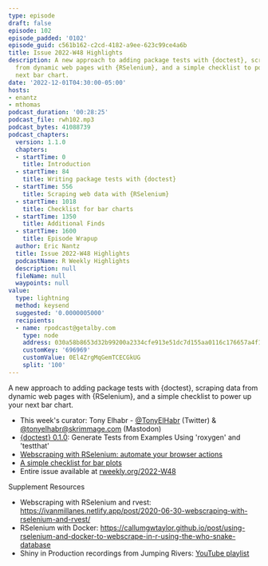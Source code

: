 ```yaml
---
type: episode
draft: false
episode: 102
episode_padded: '0102'
episode_guid: c561b162-c2cd-4182-a9ee-623c99ce4a6b
title: Issue 2022-W48 Highlights
description: A new approach to adding package tests with {doctest}, scraping data
  from dynamic web pages with {RSelenium}, and a simple checklist to power up your
  next bar chart.
date: '2022-12-01T04:30:00-05:00'
hosts:
- enantz
- mthomas
podcast_duration: '00:28:25'
podcast_file: rwh102.mp3
podcast_bytes: 41088739
podcast_chapters:
  version: 1.1.0
  chapters:
  - startTime: 0
    title: Introduction
  - startTime: 84
    title: Writing package tests with {doctest}
  - startTime: 556
    title: Scraping web data with {RSelenium}
  - startTime: 1018
    title: Checklist for bar charts
  - startTime: 1350
    title: Additional Finds
  - startTime: 1600
    title: Episode Wrapup
  author: Eric Nantz
  title: Issue 2022-W48 Highlights
  podcastName: R Weekly Highlights
  description: null
  fileName: null
  waypoints: null
value:
  type: lightning
  method: keysend
  suggested: '0.0000005000'
  recipients:
  - name: rpodcast@getalby.com
    type: node
    address: 030a58b8653d32b99200a2334cfe913e51dc7d155aa0116c176657a4f1722677a3
    customKey: '696969'
    customValue: 0El4ZrgMqGemTCECGkUG
    split: '100'
---
```

A new approach to adding package tests with {doctest}, scraping data from dynamic web pages with {RSelenium}, and a simple checklist to power up your next bar chart.

-   This week's curator: Tony Elhabr - <a href="https://twitter.com/TonyElHabr" rel="nofollow">@TonyElHabr</a> (Twitter) & <a href="https://mastodon.skrimmage.com/@tonyelhabr" rel="nofollow">@tonyelhabr@skrimmage.com</a> (Mastodon)
-   <a href="https://github.com/hughjonesd/doctest" rel="nofollow">{doctest} 0.1.0</a>: Generate Tests from Examples Using 'roxygen' and 'testthat'
-   <a href="https://www.rselenium-teaching.etiennebacher.com" rel="nofollow">Webscraping with RSelenium: automate your browser actions</a>
-   <a href="https://albert-rapp.de/posts/ggplot2-tips/16_bars_checklist/16_bars_checklist.html" rel="nofollow">A simple checklist for bar plots</a>
-   Entire issue available at <a href="https://rweekly.org/2022-W48.html" rel="nofollow">rweekly.org/2022-W48</a>

Supplement Resources

-   Webscraping with RSelenium and rvest: <a href="https://ivanmillanes.netlify.app/post/2020-06-30-webscraping-with-rselenium-and-rvest/" rel="nofollow">https://ivanmillanes.netlify.app/post/2020-06-30-webscraping-with-rselenium-and-rvest/</a>
-   RSelenium with Docker: <a href="https://callumgwtaylor.github.io/post/using-rselenium-and-docker-to-webscrape-in-r-using-the-who-snake-database" rel="nofollow">https://callumgwtaylor.github.io/post/using-rselenium-and-docker-to-webscrape-in-r-using-the-who-snake-database</a>
-   Shiny in Production recordings from Jumping Rivers: <a href="https://www.youtube.com/playlist?list=PLbARZQfpqIKJ6Un06aThcKJC7eQMSgKRD" rel="nofollow">YouTube playlist</a>
